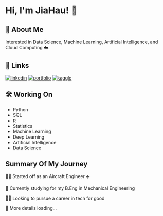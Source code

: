 # Hi, I'm JiaHau! 👋

## 🚀 About Me

Interested in Data Science, Machine Learning, Artificial Intelligence, and Cloud Computing ☁️.


## 🔗 Links
[![linkedin](https://img.shields.io/badge/linkedin-0A66C2?style=for-the-badge&logo=linkedin&logoColor=white)](https://www.linkedin.com/in/limjiahau/)
[![portfolio](https://img.shields.io/badge/my_portfolio-000?style=for-the-badge&logo=ko-fi&logoColor=white)]()
[![kaggle](https://img.shields.io/badge/Kaggle-20BEFF?style=for-the-badge&logo=Kaggle&logoColor=white)](https://www.kaggle.com/jiahaulim)

## 🛠 Working On
- Python 
- SQL
- R
- Statistics
- Machine Learning
- Deep Learning
- Artificial Intelligence
- Data Science

## Summary Of My Journey
👩‍💻 Started off as an Aircraft Engineer ✈️

🧠 Currently studying for my B.Eng in Mechanical Engineering

👯‍♀️ Looking to pursue a career in tech for good 

💬 More details loading...
